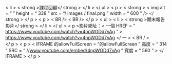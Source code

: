 < li > < strong >課程回顧</ strong > </ li >
</ ul >
< p > < strong > < img  alt = “ ”  height = “ 338 ”  src = “/ images  / final.png ” width = “ 600 ” /> </ strong > </ p >
< p > < BR /> < BR /> </ p > 
< ul >
< li > < strong >期末報告影片</ strong > </ li >
</ ul >
< p >影片網址：< 一個 HREF = “ https://www.youtube.com/watch?v=4npWGDd7vAg ” > https://www.youtube.com/watch?v=4npWGDd7vAg </ 一 > < BR / > <br /> </ p >
< p > < IFRAME  的allowFullScreen = “的allowFullScreen ” 高度 = “ 314 ”  SRC = “ //www.youtube.com/embed/4npWGDd7vAg ” 寬度 = “ 560 ” > </ IFRAME > </ p >
